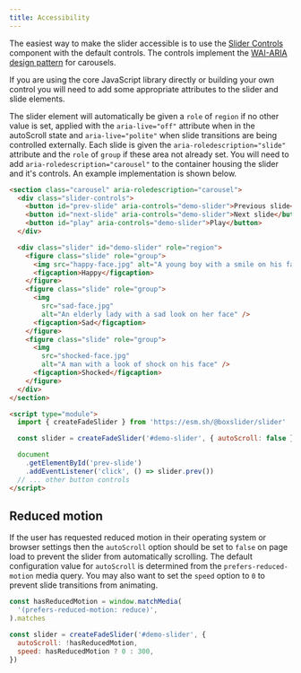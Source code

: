 ```yaml
---
title: Accessibility
---
```


The easiest way to make the slider accessible is to use the [Slider Controls](/docs/guides/slider-controls)
component with the default controls. The controls implement the
[WAI-ARIA design pattern](https://www.w3.org/WAI/ARIA/apg/patterns/carousel/) for carousels.

If you are using the core JavaScript library directly or building your own control you will need to add
some appropriate attributes to the slider and slide elements.

The slider element will automatically be given a `role` of `region` if no other value is set, applied with the
`aria-live="off"` attribute when in the autoScroll state and `aria-live="polite"` when slide
transitions are being controlled externally. Each slide is given the `aria-roledescription="slide"`
attribute and the `role` of `group` if these area not already set. You will need to add
`aria-roledescription="carousel"` to the container housing the slider and it's controls. An example
implementation is shown below.

```html
<section class="carousel" aria-roledescription="carousel">
  <div class="slider-controls">
    <button id="prev-slide" aria-controls="demo-slider">Previous slide</button>
    <button id="next-slide" aria-controls="demo-slider">Next slide</button>
    <button id="play" aria-controls="demo-slider">Play</button>
  </div>

  <div class="slider" id="demo-slider" role="region">
    <figure class="slide" role="group">
      <img src="happy-face.jpg" alt="A young boy with a smile on his face" />
      <figcaption>Happy</figcaption>
    </figure>
    <figure class="slide" role="group">
      <img
        src="sad-face.jpg"
        alt="An elderly lady with a sad look on her face" />
      <figcaption>Sad</figcaption>
    </figure>
    <figure class="slide" role="group">
      <img
        src="shocked-face.jpg"
        alt="A man with a look of shock on his face" />
      <figcaption>Shocked</figcaption>
    </figure>
  </div>
</section>

<script type="module">
  import { createFadeSlider } from 'https://esm.sh/@boxslider/slider'

  const slider = createFadeSlider('#demo-slider', { autoScroll: false })

  document
    .getElementById('prev-slide')
    .addEventListener('click', () => slider.prev())
  // ... other button controls
</script>
```

## Reduced motion

If the user has requested reduced motion in their operating system or browser settings then the `autoScroll` option should be set to `false`
on page load to prevent the slider from automatically scrolling. The default configuration value for `autoScroll` is determined from the
`prefers-reduced-motion` media query. You may also want to set the `speed` option to `0` to prevent slide transitions from animating.

```js
const hasReducedMotion = window.matchMedia(
  '(prefers-reduced-motion: reduce)',
).matches

const slider = createFadeSlider('#demo-slider', {
  autoScroll: !hasReducedMotion,
  speed: hasReducedMotion ? 0 : 300,
})
```
